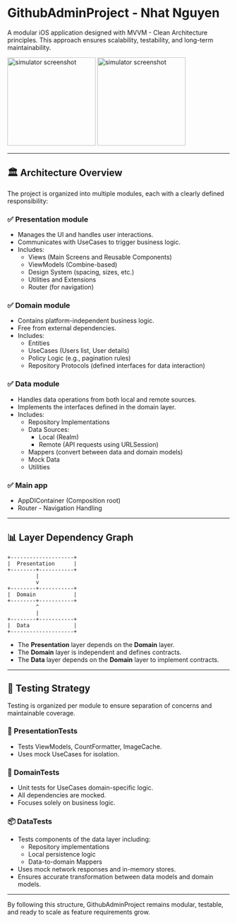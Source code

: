 # GithubAdminProject - Nhat Nguyen

A modular iOS application designed with MVVM - Clean Architecture principles. This approach ensures scalability, testability, and long-term maintainability.

<img src="https://github.com/user-attachments/assets/f48e6e07-fc3c-44f0-9213-09a71d50a43c" alt="simulator screenshot" width="200"/>
<img src="https://github.com/user-attachments/assets/008137ac-d502-42cb-9a90-1458a0dfc059" alt="simulator screenshot" width="200"/>

---

## 🏛️ Architecture Overview

The project is organized into multiple modules, each with a clearly defined responsibility:

### ✅ Presentation module

- Manages the UI and handles user interactions.
- Communicates with UseCases to trigger business logic.
- Includes:
  - Views (Main Screens and Reusable Components)
  - ViewModels (Combine-based)
  - Design System (spacing, sizes, etc.)
  - Utilities and Extensions
  - Router (for navigation)

### ✅ Domain module

- Contains platform-independent business logic.
- Free from external dependencies.
- Includes:
  - Entities
  - UseCases (Users list, User details)
  - Policy Logic (e.g., pagination rules)
  - Repository Protocols (defined interfaces for data interaction)

### ✅ Data module

- Handles data operations from both local and remote sources.
- Implements the interfaces defined in the domain layer.
- Includes:
  - Repository Implementations
  - Data Sources:
    - Local (Realm)
    - Remote (API requests using URLSession)
  - Mappers (convert between data and domain models)
  - Mock Data
  - Utilities
 
### ✅ Main app

- AppDIContainer (Composition root)
- Router - Navigation Handling

---

## 📊 Layer Dependency Graph

```
+--------------------+
|  Presentation      |
+--------+-----------+
         |
         v
+--------+-----------+
|  Domain            |
+--------+-----------+
         ^
         |
+--------+-----------+
|  Data              |
+--------------------+
```

- The **Presentation** layer depends on the **Domain** layer.
- The **Domain** layer is independent and defines contracts.
- The **Data** layer depends on the **Domain** layer to implement contracts.

---

## 🧪 Testing Strategy

Testing is organized per module to ensure separation of concerns and maintainable coverage.

### 🧩 PresentationTests

- Tests ViewModels, CountFormatter, ImageCache.
- Uses mock UseCases for isolation.

### 🧠 DomainTests

- Unit tests for UseCases domain-specific logic.
- All dependencies are mocked.
- Focuses solely on business logic.

### 📦 DataTests

- Tests components of the data layer including:
  - Repository implementations
  - Local persistence logic
  - Data-to-domain Mappers
- Uses mock network responses and in-memory stores.
- Ensures accurate transformation between data models and domain models.

---

By following this structure, GithubAdminProject remains modular, testable, and ready to scale as feature requirements grow.
